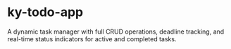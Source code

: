 # ky-todo-app
A dynamic task manager with full CRUD operations, deadline tracking, and real-time status indicators for active and completed tasks.
